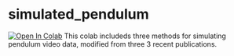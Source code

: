 # simulated_pendulum
[![Open In Colab](https://colab.research.google.com/assets/colab-badge.svg)](https://colab.research.google.com/github/gbarber94/simulated_pendulum)
This colab includeds three methods for simulating pendulum video data, modified from three 3 recent publications.

